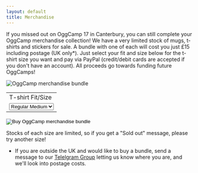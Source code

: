 ```yaml
---
layout: default
title: Merchandise
---
```

If you missed out on OggCamp 17 in Canterbury, you can still complete your OggCamp merchandise collection!  We have a very limited stock of mugs, t-shirts and stickers for sale.  A bundle with one of each will cost you just £15 including postage (UK only*).  Just select your fit and size below for the t-shirt size you want and pay via PayPal (credit/debit cards are accepted if you don't have an account).  All proceeds go towards funding future OggCamps!

<img src="../files/merch.jpg" alt="OggCamp merchandise bundle"/>

<form action="https://www.paypal.com/cgi-bin/webscr" method="post" target="_top">
<input type="hidden" name="cmd" value="_s-xclick">
<input type="hidden" name="hosted_button_id" value="M97PXYGC4KL4U">
<table>
<tr><td><input type="hidden" name="on0" value="T-shirt Fit/Size"/><label for="os0">T-shirt Fit/Size</label></td></tr><tr><td><select name="os0">
	<option value="Regular Medium">Regular Medium </option>
	<option value="Regular Large">Regular Large </option>
	<option value="Regular XL">Regular XL </option>
	<option value="Regular XXL">Regular XXL </option>
	<option value="Slim Medium">Slim Medium </option>
	<option value="Slim Large">Slim Large </option>
	<option value="Slim XL">Slim XL </option>
	<option value="Slim XXL">Slim XXL </option>
</select> </td></tr>
</table>
<input type="image" src="https://www.paypalobjects.com/en_US/GB/i/btn/btn_buynowCC_LG.gif" border="0" name="submit" alt="Buy OggCamp merchandise bundle">
<img alt="" border="0" src="https://www.paypalobjects.com/en_GB/i/scr/pixel.gif" width="1" height="1">
</form>
Stocks of each size are limited, so if you get a "Sold out" message, please try another size!

* If you are outside the UK and would like to buy a bundle, send a message to our [Telelgram Group](https://t.me/joinchat/AAAAAAsF-xo4ol9jAjNW8A) letting us know where you are, and we'll look into postage costs.

